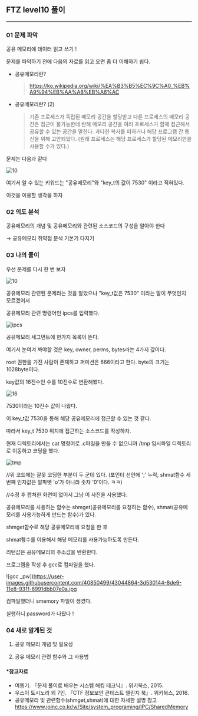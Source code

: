 ## FTZ level10 풀이 

------------------------------------------

### 01 문제 파악 

공유 메모리에 데이터 읽고 쓰기  ! 



문제를 파악하기 전에 다음의 자료를 읽고 오면 좀 더 이해하기 쉽다. 

* 공유메모리란? 

  > https://ko.wikipedia.org/wiki/%EA%B3%B5%EC%9C%A0_%EB%A9%94%EB%AA%A8%EB%A6%AC

* 공유메모리란? (2) 

  > 기존 프로세스가 독립된 메모리 공간을 할당받고 다른 프로세스의 메모리 공간은 접근이 불가능한데 반해 메모리 공간을 여러 프로세스가 함께 접근해서 공유할 수 있는 공간을 말한다. 
  > 과다한 복사를 피하거나 해당 프로그램 간 통신을 위해 고안되었다.
  > (원래 프로세스는 해당 프로세스가 할당된 메모리만을 사용할 수가 있다.) 



문제는 다음과 같다  

![10](https://user-images.githubusercontent.com/40850499/43044851-0026c6b6-8de9-11e8-98d6-7a4a138674f1.png)

여기서 알 수 있는 키워드는 "공유메모리"와 "key_t의 값이 7530" 이라고 적혀있다. 

이것을 이용할 생각을 하자



### 02 의도 분석 

공유메모리의 개념 및 공유메모리와 관련된 소스코드의 구성을 알아야 한다

→   공유메모리 취약점 분석 기본기 다지기 



### 03 나의 풀이 

우선 문제를 다시 한 번 보자 

![10](https://user-images.githubusercontent.com/40850499/43044851-0026c6b6-8de9-11e8-98d6-7a4a138674f1.png)

공유메모리 관련된 문제라는 것을 알았으나 "key_t값은 7530" 이라는 말이 무엇인지 모르겠어서

공유메모리 관련 명령어인 ipcs를 입력했다. 

![ipcs](https://user-images.githubusercontent.com/40850499/43044856-1c5d73fc-8de9-11e8-8bad-955d4f7ef27f.JPG)

공유메모리 세그먼트에 한가지 목록이 뜬다.  

여기서 눈여겨 봐야할 것은 key, owner, perms, bytes라는 4가지 값이다.  

root 권한을 가진 사람이 존재하고 퍼미션은 666이라고 한다. byte의 크기는 1028byte이다. 



key값의 16진수인 수를 10진수로 변환해봤다. 

![16](https://user-images.githubusercontent.com/40850499/43044857-265dfa3e-8de9-11e8-913a-f376ca2bf93c.JPG)

7530이라는 10진수 값이 나왔다. 

이 key_t값 7530을 통해 해당 공유메모리에 접근할 수 있는 것 같다.  

따라서 key_t 7530 위치에 접근하는 소스코드를 작성하자. 

현재 디렉토리에서는 cat 명령어로 .c파일을 만들 수 없으니까 /tmp 임시파일 디렉토리로 이동하고 코딩을 했다. 

![tmp](https://user-images.githubusercontent.com/40850499/43044861-34a61e32-8de9-11e8-911b-d25a5981d1cc.JPG)

//위 코드에는 잘못 코딩한 부분이 두 군데 있다. (포인터 선언에 ';' 누락, shmat함수 세번째 인자값은 알파벳 'o'가 아니라 숫자 '0'이다. ㅋㅋ)

//수정 후 캡쳐한 화면이 없어서 그냥 이 사진을 사용했다. 

공유메모리를 사용하는 함수는 shmget(공유메모리를 요청하는 함수), shmat(공유메모리를 사용가능하게 만드는 함수)가 있다. 

shmget함수로 해당 공유메모리에 요청을 한 후 

shmat함수를 이용해서 해당 메모리를 사용가능하도록 만든다. 

리턴값은 공유메모리의 주소값을 반환한다. 



프로그램을 작성 후 gcc로 컴파일을 했다. 

![gcc _pw](https://user-images.githubusercontent.com/40850499/43044864-3d530144-8de9-11e8-931f-6991dbb07e0a.jpg

컴파일했더니 smemory 파일이 생겼다. 

실행하니 password가 나왔다 !  



### 04 새로 알게된 것 

  1) 공유 메모리 개념 및 필요성

  2) 공유 메모리 관련 함수와 그 사용법 



#### *참고자료 

* 여동기. 『문제 풀이로 배우는 시스템 해킹 테크닉』. 위키북스, 2015. 
* 우스이 토시노리 외 7인. 『CTF 정보보안 콘테스트 챌린지 북』. 위키북스, 2016.  
* 공유메모리 및 관련함수(shmget,shmat)에 대한 자세한 설명 참고
  https://www.joinc.co.kr/w/Site/system_programing/IPC/SharedMemory

